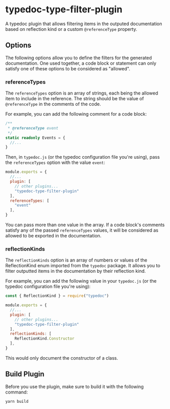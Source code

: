 # typedoc-type-filter-plugin

A typedoc plugin that allows filtering items in the outputed documentation based on reflection kind or a custom `@referenceType` property.

## Options

The following options allow you to define the filters for the generated documentation. One used together, a code block or statement can only satisfy one of these options to be considered as "allowed".

### referenceTypes

The `referenceTypes` option is an array of strings, each being the allowed item to include in the reference. The string should be the value of `@referenceType` in the comments of the code.

For example, you can add the following comment for a code block:

```ts
/**
 * @referenceType event
 */
static readonly Events = {
  //...
}
```

Then, in `typedoc.js` (or the typedoc configuration file you're using), pass the `referenceTypes` option with the value `event`:

```js
module.exports = {
  //...
  plugin: [
    // other plugins...
    "typedoc-type-filter-plugin"
  ],
  referenceTypes: [
    "event"
  ],
}
```

You can pass more than one value in the array. If a code block's comments satisfy any of the passed `referenceTypes` values, it will be considered as allowed to be exported in the documentation.

### reflectionKinds

The `reflectionKinds` option is an array of numbers or values of the ReflectionKind enum imported from the `typedoc` package. It allows you to filter outputted items in the documentation by their reflection kind.

For example, you can add the following value in your `typedoc.js` (or the typedoc configuration file you're using):

```js
const { ReflectionKind } = require("typedoc")

module.exports = {
  //...
  plugin: [
    // other plugins...
    "typedoc-type-filter-plugin"
  ],
  reflectionKinds: [
    ReflectionKind.Constructor
  ],
}
```

This would only document the constructor of a class.

## Build Plugin

Before you use the plugin, make sure to build it with the following command:

```bash
yarn build
```
